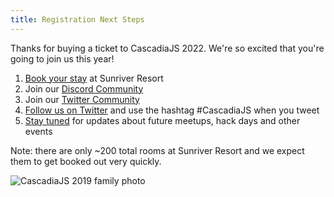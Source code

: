 ```yaml
---
title: Registration Next Steps
---
```

Thanks for buying a ticket to CascadiaJS 2022. We're so excited that you're going to join us this year!

1. [Book your stay](https://www.sunriverresort.com/group-stays/cascadia-js-2022) at Sunriver Resort
1. Join our [Discord Community](https://discord.gg/cascadiajs)
1. Join our [Twitter Community](https://twitter.com/i/communities/1496715959104466947)
1. [Follow us on Twitter](https://twitter.com/CascadiaJS) and use the hashtag #CascadiaJS when you tweet
1. [Stay tuned](https://cascadiajs.com/mailing-list) for updates about future meetups, hack days and other events

Note: there are only ~200 total rooms at Sunriver Resort and we expect them to get booked out very quickly.

![CascadiaJS 2019 family photo](/images/past/cjs19-family.jpg)
